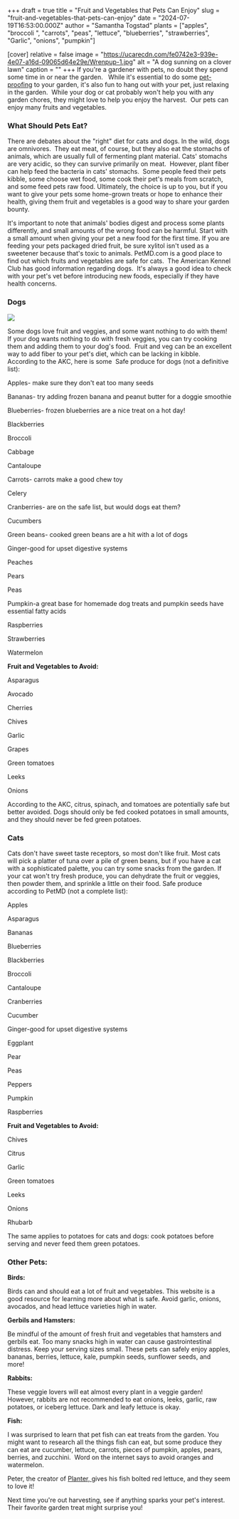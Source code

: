 +++
draft = true
title = "Fruit and Vegetables that Pets Can Enjoy"
slug = "fruit-and-vegetables-that-pets-can-enjoy"
date = "2024-07-19T16:53:00.000Z"
author = "Samantha Togstad"
plants = ["apples", "broccoli ", "carrots", "peas", "lettuce", "blueberries", "strawberries", "Garlic", "onions", "pumpkin"]

[cover]
relative = false
image = "https://ucarecdn.com/fe0742e3-939e-4e07-a16d-09065d64e29e/Wrenpup-1.jpg"
alt = "A dog sunning on a clover lawn"
caption = ""
+++
If you're a gardener with pets, no doubt they spend some time in or near the garden.   While it's essential to do some [pet-proofing](https://blog.planter.garden/posts/pet-proofing/) to your garden, it's also fun to hang out with your pet, just relaxing in the garden.  While your dog or cat probably won't help you with any garden chores, they might love to help you enjoy the harvest.  Our pets can enjoy many fruits and vegetables.  

### What Should Pets Eat?

There are debates about the "right" diet for cats and dogs. In the wild, dogs are omnivores.  They eat meat, of course, but they also eat the stomachs of animals, which are usually full of fermenting plant material. Cats' stomachs are very acidic, so they can survive primarily on meat.  However, plant fiber can help feed the bacteria in cats' stomachs.  Some people feed their pets kibble, some choose wet food, some cook their pet's meals from scratch, and some feed pets raw food. Ultimately, the choice is up to you, but if you want to give your pets some home-grown treats or hope to enhance their health, giving them fruit and vegetables is a good way to share your garden bounty. 

It's important to note that animals' bodies digest and process some plants differently, and small amounts of the wrong food can be harmful. Start with a small amount when giving your pet a new food for the first time. If you are feeding your pets packaged dried fruit, be sure xylitol isn't used as a sweetener because that's toxic to animals. PetMD.com is a good place to find out which fruits and vegetables are safe for cats.  The American Kennel Club has good information regarding dogs.  It's always a good idea to check with your pet's vet before introducing new foods, especially if they have health concerns.

### Dogs

![](https://ucarecdn.com/81e7c1af-03aa-482d-ae1a-bccdecde706c/Connorspup-1.jpg)

Some dogs love fruit and veggies, and some want nothing to do with them! If your dog wants nothing to do with fresh veggies, you can try cooking them and adding them to your dog's food.  Fruit and veg can be an excellent way to add fiber to your pet's diet, which can be lacking in kibble. According to the AKC, here is some  Safe produce for dogs (not a definitive list): 

Apples- make sure they don't eat too many seeds

Bananas- try adding frozen banana and peanut butter for a doggie smoothie

Blueberries- frozen blueberries are a nice treat on a hot day!

Blackberries

Broccoli

Cabbage

Cantaloupe

Carrots- carrots make a good chew toy

Celery

Cranberries- are on the safe list, but would dogs eat them?

Cucumbers

Green beans- cooked green beans are a hit with a lot of dogs

Ginger-good for upset digestive systems

Peaches

Pears

Peas

Pumpkin-a great base for homemade dog treats and pumpkin seeds have essential fatty acids 

Raspberries

Strawberries

Watermelon



**Fruit and Vegetables to Avoid:**

Asparagus

Avocado

Cherries

Chives

Garlic

Grapes

Green tomatoes

Leeks

Onions



According to the AKC, citrus, spinach, and tomatoes are potentially safe but better avoided. Dogs should only be fed cooked potatoes in small amounts, and they should never be fed green potatoes.





### Cats

Cats don't have sweet taste receptors, so most don't like fruit. Most cats will pick a platter of tuna over a pile of green beans, but if you have a cat with a sophisticated palette, you can try some snacks from the garden. If your cat won't try fresh produce, you can dehydrate the fruit or veggies, then powder them, and sprinkle a little on their food. Safe produce according to PetMD (not a complete list):



Apples

Asparagus

Bananas

Blueberries

Blackberries

Broccoli

Cantaloupe

Cranberries

Cucumber

Ginger-good for upset digestive systems 

Eggplant

Pear

Peas

Peppers

Pumpkin

Raspberries



**Fruit and Vegetables to Avoid:**

Chives

Citrus

Garlic

Green tomatoes

Leeks

Onions

Rhubarb



The same applies to potatoes for cats and dogs: cook potatoes before serving and never feed them green potatoes. 



### Other Pets: 

**Birds:**

Birds can and should eat a lot of fruit and vegetables. This website is a good resource for learning more about what is safe. Avoid garlic, onions, avocados, and head lettuce varieties high in water. 

**Gerbils and Hamsters:**

Be mindful of the amount of fresh fruit and vegetables that hamsters and gerbils eat. Too many snacks high in water can cause gastrointestinal distress. Keep your serving sizes small. These pets can safely enjoy apples, bananas, berries, lettuce, kale, pumpkin seeds, sunflower seeds, and more!  



**Rabbits:**

These veggie lovers will eat almost every plant in a veggie garden! However, rabbits are not recommended to eat onions, leeks, garlic, raw potatoes, or iceberg lettuce. Dark and leafy lettuce is okay. 

**Fish:** 

I was surprised to learn that pet fish can eat treats from the garden. You might want to research all the things fish can eat, but some produce they can eat are cucumber, lettuce, carrots, pieces of pumpkin, apples, pears, berries, and zucchini.  Word on the internet says to avoid oranges and watermelon.

Peter, the creator of [Planter, ](https://planter.garden/)gives his fish bolted red lettuce, and they seem to love it! 



Next time you're out harvesting, see if anything sparks your pet's interest.  Their favorite garden treat might surprise you!
